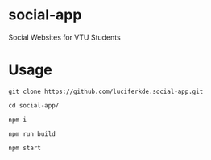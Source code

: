 # social-app
Social Websites for VTU Students

<h1>Usage</h1>
<p><code>git clone https://github.com/luciferkde.social-app.git</code></p>
<p><code>cd social-app/ </code></p>
<p><code>npm i</code></p>
<p><code>npm run build</code></p>
<p><code>npm start</code></p>
